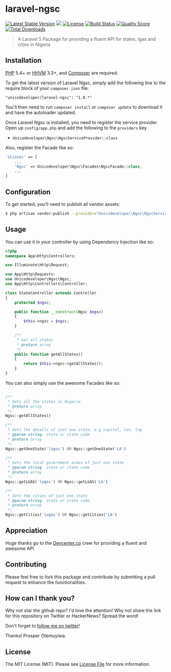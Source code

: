 # laravel-ngsc

[![Latest Stable Version](https://poser.pugx.org/unicodeveloper/laravel-ngsc/v/stable.svg)](https://packagist.org/packages/unicodeveloper/laravel-ngsc)
![](https://img.shields.io/badge/unicodeveloper-approved-brightgreen.svg)
[![License](https://poser.pugx.org/unicodeveloper/laravel-ngsc/license.svg)](LICENSE.md)
[![Build Status](https://img.shields.io/travis/unicodeveloper/laravel-ngsc.svg)](https://travis-ci.org/unicodeveloper/laravel-ngsc)
[![Quality Score](https://img.shields.io/scrutinizer/g/unicodeveloper/laravel-ngsc.svg?style=flat-square)](https://scrutinizer-ci.com/g/unicodeveloper/laravel-ngsc)
[![Total Downloads](https://img.shields.io/packagist/dt/unicodeveloper/laravel-ngsc.svg?style=flat-square)](https://packagist.org/packages/unicodeveloper/laravel-ngsc)

> A Laravel 5 Package for providing a fluent API for states, lgas and cities in Nigeria

## Installation

[PHP](https://php.net) 5.4+ or [HHVM](http://hhvm.com) 3.3+, and [Composer](https://getcomposer.org) are required.

To get the latest version of Laravel Ngsc, simply add the following line to the require block of your `composer.json` file.

```
"unicodeveloper/laravel-ngsc": "1.0.*"
```

You'll then need to run `composer install` or `composer update` to download it and have the autoloader updated.

Once Laravel Ngsc is installed, you need to register the service provider. Open up `config/app.php` and add the following to the `providers` key.

* `Unicodeveloper\Ngsc\NgscServiceProvider::class`

Also, register the Facade like so:

```php
'aliases' => [
    ...
    'Ngsc' => Unicodeveloper\Ngsc\Facades\NgscFacade::class,
    ...
]
```

## Configuration

To get started, you'll need to publish all vendor assets:

```bash
$ php artisan vendor:publish --provider="Unicodeveloper\Ngsc\NgscServiceProvider"
```

## Usage

You can use it in your controller by using Dependency Injection like so:

```php
<?php
namespace App\Http\Controllers;

use Illuminate\Http\Request;

use App\Http\Requests;
use Unicodeveloper\Ngsc\Ngsc;
use App\Http\Controllers\Controller;

class StateController extends Controller
{
    protected $ngsc;

    public function __construct(Ngsc $ngsc)
    {
        $this->ngsc = $ngsc;
    }

    /**
     * Get all states
     * @return array
     */
    public function getAllStates()
    {
        return $this->ngsc->getAllStates();
    }
}
```

You can also simply use the awesome Facades like so:

```php

/**
 * Gets all the states in Nigeria
 * @return array
 */
Ngsc::getAllStates()

/**
 * Gets the details of just one state, e.g capital, lat, lng
 * @param string  state or state code
 * @return array
 */
Ngsc::getOneState('lagos') OR Ngsc::getOneState('LA')

/**
 * Gets the local government areas of just one state
 * @param string  state or state code
 * @return array
 */
Ngsc::getLGAS('lagos') OR Ngsc::getLGAS('LA')

/**
 * Gets the cities of just one state
 * @param string  state or state code
 * @return array
 */
Ngsc::getCities('lagos') OR Ngsc::getCities('LA')
```

## Appreciation

Huge thanks go to the [Devcenter.co](http://devcenter.co) crew for providing a fluent and awesome API

## Contributing

Please feel free to fork this package and contribute by submitting a pull request to enhance the functionalities.

## How can I thank you?

Why not star the github repo? I'd love the attention! Why not share the link for this repository on Twitter or HackerNews? Spread the word!

Don't forget to [follow me on twitter](https://twitter.com/unicodeveloper)!

Thanks!
Prosper Otemuyiwa.

## License

The MIT License (MIT). Please see [License File](LICENSE.md) for more information.
